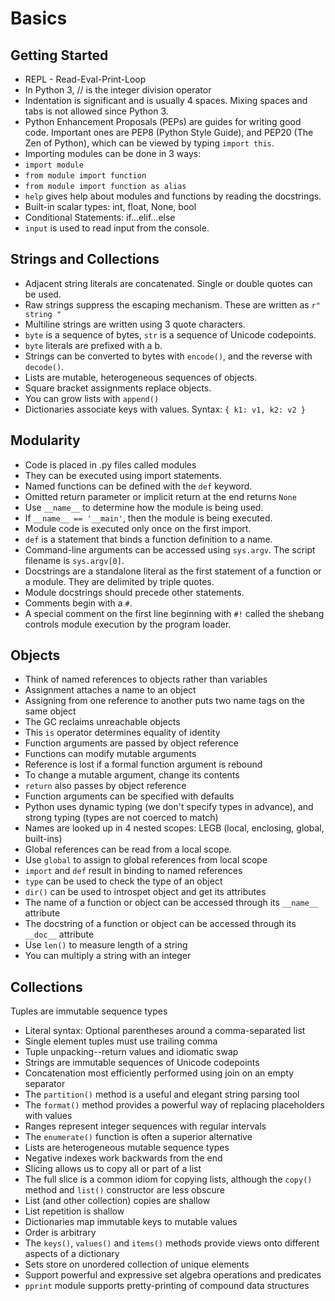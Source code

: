# Basics
## Getting Started
* REPL - Read-Eval-Print-Loop
* In Python 3, // is the integer division operator
* Indentation is significant and is usually 4 spaces. Mixing spaces and tabs is not allowed since Python 3.
* Python Enhancement Proposals (PEPs) are guides for writing good code. Important ones are PEP8 (Python Style Guide), and PEP20 (The Zen of Python), which can be viewed by typing `import this`.
* Importing modules can be done in 3 ways:
 * `import module`
 * `from module import function`
 * `from module import function as alias`
* `help` gives help about modules and functions by reading the docstrings.
* Built-in scalar types: int, float, None, bool
* Conditional Statements: if...elif...else
* `input` is used to read input from the console.

## Strings and Collections
* Adjacent string literals are concatenated. Single or double quotes can be used.
* Raw strings suppress the escaping mechanism. These are written as `r" string "`
* Multiline strings are written using 3 quote characters.
* `byte` is a sequence of bytes, `str` is a sequence of Unicode codepoints.
* `byte` literals are prefixed with a b.
* Strings can be converted to bytes with `encode()`, and the reverse with `decode()`.
* Lists are mutable, heterogeneous sequences of objects.
* Square bracket assignments replace objects.
* You can grow lists with `append()`
* Dictionaries associate keys with values. Syntax: `{ k1: v1, k2: v2 }`

## Modularity
* Code is placed in .py files called modules
* They can be executed using import statements.
* Named functions can be defined with the `def` keyword.
* Omitted return parameter or implicit return at the end returns `None`
* Use `__name__` to determine how the module is being used.
* If `__name__ == '__main'`, then the module is being executed.
* Module code is executed only once on the first import.
* `def` is a statement that binds a function definition to a name.
* Command-line arguments can be accessed using `sys.argv`. The script filename is `sys.argv[0]`.
* Docstrings are a standalone literal as the first statement of a function or a module. They are delimited by triple quotes.
* Module docstrings should precede other statements.
* Comments begin with a `#`.
* A special comment on the first line beginning with `#!` called the shebang controls module execution by the program loader.

## Objects
* Think of named references to objects rather than variables
 * Assignment attaches a name to an object
 * Assigning from one reference to another puts two name tags on the same object
* The GC reclaims unreachable objects
* This `is` operator determines equality of identity
* Function arguments are passed by object reference
 * Functions can modify mutable arguments
* Reference is lost if a formal function argument is rebound
 * To change a mutable argument, change its contents
* `return` also passes by object reference
* Function arguments can be specified with defaults
* Python uses dynamic typing (we don't specify types in advance), and strong typing (types are not coerced to match)
* Names are looked up in 4 nested scopes: LEGB (local, enclosing, global, built-ins)
* Global references can be read from a local scope.
* Use `global` to assign to global references from local scope
* `import` and `def` result in binding to named references
* `type` can be used to check the type of an object
* `dir()` can be used to introspet object and get its attributes
* The name of a function or object can be accessed through its `__name__` attribute
* The docstring of a function or object can be accessed through its `__doc__` attribute
* Use `len()` to measure length of a string
* You can multiply a string with an integer

## Collections
Tuples are immutable sequence types
 * Literal syntax: Optional parentheses around a comma-separated list
 * Single element tuples must use trailing comma
 * Tuple unpacking--return values and idiomatic swap
* Strings are immutable sequences of Unicode codepoints
 * Concatenation most efficiently performed using join on an empty separator
 * The `partition()` method is a useful and elegant string parsing tool
 * The `format()` method provides a powerful way of replacing placeholders with values
* Ranges represent integer sequences with regular intervals
 * The `enumerate()` function is often a superior alternative
* Lists are heterogeneous mutable sequence types
 * Negative indexes work backwards from the end
 * Slicing allows us to copy all or part of a list
 * The full slice is a common idiom for copying lists, although the `copy()` method and `list()` constructor are less obscure
* List (and other collection) copies are shallow
* List repetition is shallow
* Dictionaries map immutable keys to mutable values
 * Order is arbitrary
 * The `keys()`, `values()` and `items()` methods provide views onto different aspects of a dictionary
* Sets store on unordered collection of unique elements
 * Support powerful and expressive set algebra operations and predicates
* `pprint` module supports pretty-printing of compound data structures
